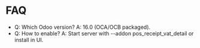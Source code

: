 # FAQ

- Q: Which Odoo version? A: 16.0 (OCA/OCB packaged).
- Q: How to enable? A: Start server with --addon pos_receipt_vat_detail or install in UI.
